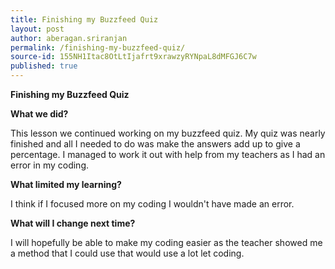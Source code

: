 ```yaml
---
title: Finishing my Buzzfeed Quiz
layout: post
author: aberagan.sriranjan
permalink: /finishing-my-buzzfeed-quiz/
source-id: 155NH1Itac8OtLtIjafrt9xrawzyRYNpaL8dMFGJ6C7w
published: true
---
```

**Finishing my Buzzfeed Quiz**

**What we did?**

This lesson we continued working on my buzzfeed quiz. My quiz was nearly finished and all I needed to do was make the answers add up to give a percentage. I managed to work it out with help from my teachers as I had an error in my coding.

**What limited my learning?**

I think if I focused more on my coding I wouldn't have made an error.

**What will I change next time?**

I will hopefully be able to make my coding easier as the teacher showed me a method that I could use that would use a lot let coding.

